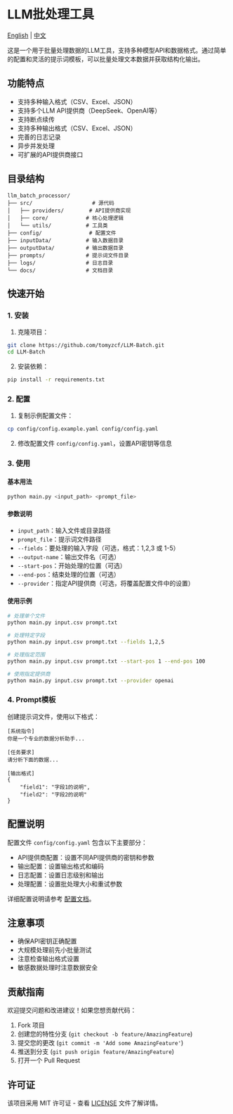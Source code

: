 # LLM批处理工具

[English](README.md) | [中文](README_zh.md)

这是一个用于批量处理数据的LLM工具，支持多种模型API和数据格式。通过简单的配置和灵活的提示词模板，可以批量处理文本数据并获取结构化输出。

## 功能特点

- 支持多种输入格式（CSV、Excel、JSON）
- 支持多个LLM API提供商（DeepSeek、OpenAI等）
- 支持断点续传
- 支持多种输出格式（CSV、Excel、JSON）
- 完善的日志记录
- 异步并发处理
- 可扩展的API提供商接口

## 目录结构

```
llm_batch_processor/
├── src/                   # 源代码
│   ├── providers/        # API提供商实现
│   ├── core/            # 核心处理逻辑
│   └── utils/           # 工具类
├── config/               # 配置文件
├── inputData/           # 输入数据目录
├── outputData/          # 输出数据目录
├── prompts/             # 提示词文件目录
├── logs/                # 日志目录
└── docs/                # 文档目录
```

## 快速开始

### 1. 安装

1. 克隆项目：
```bash
git clone https://github.com/tomyzcf/LLM-Batch.git
cd LLM-Batch
```

2. 安装依赖：
```bash
pip install -r requirements.txt
```

### 2. 配置

1. 复制示例配置文件：
```bash
cp config/config.example.yaml config/config.yaml
```

2. 修改配置文件 `config/config.yaml`，设置API密钥等信息

### 3. 使用

#### 基本用法

```bash
python main.py <input_path> <prompt_file>
```

#### 参数说明

- `input_path`：输入文件或目录路径
- `prompt_file`：提示词文件路径
- `--fields`：要处理的输入字段（可选，格式：1,2,3 或 1-5）
- `--output-name`：输出文件名（可选）
- `--start-pos`：开始处理的位置（可选）
- `--end-pos`：结束处理的位置（可选）
- `--provider`：指定API提供商（可选，将覆盖配置文件中的设置）

#### 使用示例

```bash
# 处理单个文件
python main.py input.csv prompt.txt

# 处理特定字段
python main.py input.csv prompt.txt --fields 1,2,5

# 处理指定范围
python main.py input.csv prompt.txt --start-pos 1 --end-pos 100

# 使用指定提供商
python main.py input.csv prompt.txt --provider openai
```

### 4. Prompt模板

创建提示词文件，使用以下格式：

```
[系统指令]
你是一个专业的数据分析助手...

[任务要求]
请分析下面的数据...

[输出格式]
{
    "field1": "字段1的说明",
    "field2": "字段2的说明"
}
```

## 配置说明

配置文件 `config/config.yaml` 包含以下主要部分：

- API提供商配置：设置不同API提供商的密钥和参数
- 输出配置：设置输出格式和编码
- 日志配置：设置日志级别和输出
- 处理配置：设置批处理大小和重试参数

详细配置说明请参考 [配置文档](docs/requirements.md)。

## 注意事项

- 确保API密钥正确配置
- 大规模处理前先小批量测试
- 注意检查输出格式设置
- 敏感数据处理时注意数据安全

## 贡献指南

欢迎提交问题和改进建议！如果您想贡献代码：

1. Fork 项目
2. 创建您的特性分支 (`git checkout -b feature/AmazingFeature`)
3. 提交您的更改 (`git commit -m 'Add some AmazingFeature'`)
4. 推送到分支 (`git push origin feature/AmazingFeature`)
5. 打开一个 Pull Request

## 许可证

该项目采用 MIT 许可证 - 查看 [LICENSE](LICENSE) 文件了解详情。 